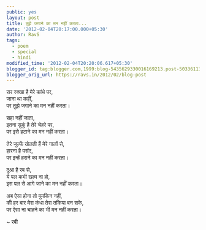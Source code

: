 ```yaml
---
public: yes
layout: post
title: तुझे जगाने का मन नहीं करता...
date: '2012-02-04T20:17:00.000+05:30'
author: RavS
tags:
  - poem 
  - special 
  - hindi
modified_time: '2012-02-04T20:20:06.617+05:30'
blogger_id: tag:blogger.com,1999:blog-5435629330016169213.post-5033611382333433626
blogger_orig_url: https://ravs.in/2012/02/blog-post
---
```


सर रक्खा है मेरे कांधे पर,  
जाना था कहीं,  
पर तुझे जगाने का मन नहीं करता। 

सहा नहीं जाता,  
इतना सुकूं है तेरे चेहरे पर,  
पर इसे हटाने का मन नहीं करता।

तेरे जुल्फें खेलती हैं मेरे गालों से,  
हारना है पसंद,  
पर इन्हें हराने का मन नहीं करता। 

दुआ है रब से,  
ये पल कभी खत्म ना हो,  
इस पल से आगे जाने का मन नहीं करता।

अब ऐसा होना तो मुमकिन नहीं,  
की हर बार मेरा कंधा तेरा तकिया बन सके,  
पर ऐसा ना चाहने का भी मन नहीं करता। 

~ रबी
